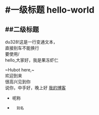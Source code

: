 #一级标题 hello-world<br>
===
##二级标题<br>
--
du328!这是一行变通文本，<br>
直接别车不能换行<br>
要使用/<br>
        hello,大家好，我是果冻虾仁  
        
~Hubot here,~<br>
        欢迎到来<br>
        很高兴见到你<br>
        说你，中手好，晚上好
[我的博客](https://github.com/du328"停显示")
* 呢称
*       别名
